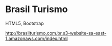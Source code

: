 # Brasil Turismo
HTML5, Bootstrap

http://brasilturismo.com.br.s3-website-sa-east-1.amazonaws.com/index.html
